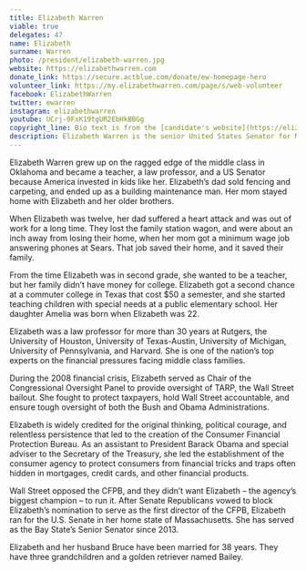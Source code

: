 ```yaml
---
title: Elizabeth Warren
viable: true
delegates: 47
name: Elizabeth
surname: Warren
photo: /president/elizabeth-warren.jpg
website: https://elizabethwarren.com
donate_link: https://secure.actblue.com/donate/ew-homepage-hero
volunteer_link: https://my.elizabethwarren.com/page/s/web-volunteer
facebook: ElizabethWarren
twitter: ewarren
instagram: elizabethwarren
youtube: UCrj-0FxK19tgUR2EbHkBBGg
copyright_line: Bio text is from the [candidate's website](https://elizabethwarren.com/meet-elizabeth/) and is &copy; 2019 Warren for President.
description: Elizabeth Warren is the senior United States Senator for Massachusetts and an active consumer protection advocate whose efforts led to the conception and establishment of the U.S. Consumer Financial Protection Bureau.
---
```

Elizabeth Warren grew up on the ragged edge of the middle class in Oklahoma and became a teacher, a law professor, and a US Senator because America invested in kids like her. Elizabeth’s dad sold fencing and carpeting, and ended up as a building maintenance man. Her mom stayed home with Elizabeth and her older brothers.

When Elizabeth was twelve, her dad suffered a heart attack and was out of work for a long time. They lost the family station wagon, and were about an inch away from losing their home, when her mom got a minimum wage job answering phones at Sears. That job saved their home, and it saved their family.

From the time Elizabeth was in second grade, she wanted to be a teacher, but her family didn’t have money for college. Elizabeth got a second chance at a commuter college in Texas that cost $50 a semester, and she started teaching children with special needs at a public elementary school. Her daughter Amelia was born when Elizabeth was 22.

Elizabeth was a law professor for more than 30 years at Rutgers, the University of Houston, University of Texas-Austin, University of Michigan, University of Pennsylvania, and Harvard. She is one of the nation’s top experts on the financial pressures facing middle class families.

During the 2008 financial crisis, Elizabeth served as Chair of the Congressional Oversight Panel to provide oversight of TARP, the Wall Street bailout. She fought to protect taxpayers, hold Wall Street accountable, and ensure tough oversight of both the Bush and Obama Administrations.

Elizabeth is widely credited for the original thinking, political courage, and relentless persistence that led to the creation of the Consumer Financial Protection Bureau. As an assistant to President Barack Obama and special adviser to the Secretary of the Treasury, she led the establishment of the consumer agency to protect consumers from financial tricks and traps often hidden in mortgages, credit cards, and other financial products.

Wall Street opposed the CFPB, and they didn’t want Elizabeth – the agency’s biggest champion – to run it. After Senate Republicans vowed to block Elizabeth’s nomination to serve as the first director of the CFPB, Elizabeth ran for the U.S. Senate in her home state of Massachusetts. She has served as the Bay State’s Senior Senator since 2013.

Elizabeth and her husband Bruce have been married for 38 years. They have three grandchildren and a golden retriever named Bailey.
